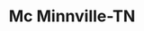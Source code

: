 ---
title: Mc Minnville-TN
slug: mc-minnville-tn
f_state:
- cms/state/tennessee.md
f_locations:
- cms/payday-loan/advance-america-2917.md
- cms/payday-loan/advance-america-2920.md
- cms/payday-loan/american-cash-4141.md
- cms/payday-loan/cash-express-inc-7447.md
- cms/payday-loan/cash-express-llc-7515.md
- cms/payday-loan/cash-today-8799.md
- cms/payday-loan/cash-today-1-8803.md
- cms/payday-loan/check-advance-10372.md
- cms/payday-loan/check-exchange-11227.md
- cms/payday-loan/check-into-cash-12885.md
- cms/payday-loan/check-into-cash-of-tennesee-13621.md
- cms/payday-loan/purpose-financial-24738.md
- cms/payday-loan/rent-a-center-25968.md
updated-on: '2024-05-30T13:41:28.615Z'
created-on: '2024-05-30T13:41:28.615Z'
published-on: '2024-05-30T13:54:32.469Z'
f_city: Mc Minnville
layout: '[city].html'
tags: city
---
